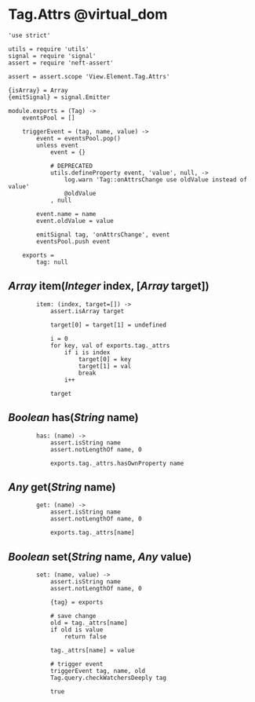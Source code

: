 Tag.Attrs @virtual_dom
======================

	'use strict'

	utils = require 'utils'
	signal = require 'signal'
	assert = require 'neft-assert'

	assert = assert.scope 'View.Element.Tag.Attrs'

	{isArray} = Array
	{emitSignal} = signal.Emitter

	module.exports = (Tag) ->
		eventsPool = []

		triggerEvent = (tag, name, value) ->
			event = eventsPool.pop()
			unless event
				event = {}

				# DEPRECATED
				utils.defineProperty event, 'value', null, ->
					log.warn 'Tag::onAttrsChange use oldValue instead of value'
					@oldValue
				, null

			event.name = name
			event.oldValue = value

			emitSignal tag, 'onAttrsChange', event
			eventsPool.push event

		exports =
			tag: null

*Array* item(*Integer* index, [*Array* target])
-----------------------------------------------

			item: (index, target=[]) ->
				assert.isArray target

				target[0] = target[1] = undefined

				i = 0
				for key, val of exports.tag._attrs
					if i is index
						target[0] = key
						target[1] = val
						break
					i++

				target

*Boolean* has(*String* name)
----------------------------

			has: (name) ->
				assert.isString name
				assert.notLengthOf name, 0

				exports.tag._attrs.hasOwnProperty name

*Any* get(*String* name)
------------------------

			get: (name) ->
				assert.isString name
				assert.notLengthOf name, 0

				exports.tag._attrs[name]

*Boolean* set(*String* name, *Any* value)
-----------------------------------------

			set: (name, value) ->
				assert.isString name
				assert.notLengthOf name, 0

				{tag} = exports

				# save change
				old = tag._attrs[name]
				if old is value
					return false

				tag._attrs[name] = value

				# trigger event
				triggerEvent tag, name, old
				Tag.query.checkWatchersDeeply tag

				true
